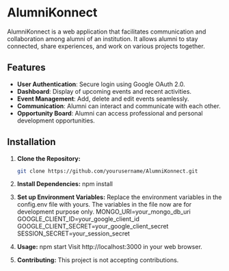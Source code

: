 # AlumniKonnect

AlumniKonnect is a web application that facilitates communication and collaboration among alumni of an institution. It allows alumni to stay connected, share experiences, and work on various projects together.

## Features

- **User Authentication**: Secure login using Google OAuth 2.0.
- **Dashboard**: Display of upcoming events and recent activities.
- **Event Management**: Add, delete and edit events seamlessly.
- **Communication**: Alumni can interact and communicate with each other.
- **Opportunity Board**: Alumni can access professional and personal development opportunities.

## Installation

1. **Clone the Repository:**

   ```bash
   git clone https://github.com/yourusername/AlumniKonnect.git
2. **Install Dependencies:**
   npm install
3. **Set up Environment Variables:** 
   Replace the environment variables in the config.env file with yours. 
   The variables in the file now are for development purpose only.
   MONGO_URI=your_mongo_db_uri
   GOOGLE_CLIENT_ID=your_google_client_id
   GOOGLE_CLIENT_SECRET=your_google_client_secret
   SESSION_SECRET=your_session_secret

4. **Usage:**
   npm start
   Visit http://localhost:3000 in your web browser.

5. **Contributing:**
   This project is not accepting contributions.
